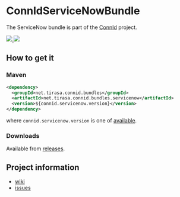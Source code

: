 <!--

    Copyright (C) 2018 ConnId (connid-dev@googlegroups.com)

    Licensed under the Apache License, Version 2.0 (the "License");
    you may not use this file except in compliance with the License.
    You may obtain a copy of the License at

            http://www.apache.org/licenses/LICENSE-2.0

    Unless required by applicable law or agreed to in writing, software
    distributed under the License is distributed on an "AS IS" BASIS,
    WITHOUT WARRANTIES OR CONDITIONS OF ANY KIND, either express or implied.
    See the License for the specific language governing permissions and
    limitations under the License.

-->
ConnIdServiceNowBundle
==============

The ServiceNow bundle is part of the [ConnId](http://connid.tirasa.net) project.

<a href="https://github.com/Tirasa/ConnIdServiceNowBundle/actions/workflows/ci.yml">
  <img src="https://github.com/Tirasa/ConnIdServiceNowBundle/actions/workflows/ci.yml/badge.svg"/>
</a>
<a href="#">
  <img src="https://img.shields.io/maven-central/v/net.tirasa.connid.bundles/net.tirasa.connid.bundles.servicenow.svg"/>
</a>

## How to get it

### Maven

```XML
<dependency>
  <groupId>net.tirasa.connid.bundles</groupId>
  <artifactId>net.tirasa.connid.bundles.servicenow</artifactId>
  <version>${connid.servicenow.version}</version>
</dependency>
```

where `connid.servicenow.version` is one of [available](http://repo1.maven.org/maven2/net/tirasa/connid/bundles/net.tirasa.connid.bundles.servicenow/).

### Downloads

Available from [releases](https://github.com/Tirasa/ConnIdServiceNowBundle/releases).

## Project information

 * [wiki](https://connid.atlassian.net/wiki/display/BASE/ServiceNow)
 * [issues](https://connid.atlassian.net/browse/SERVICENOW)
